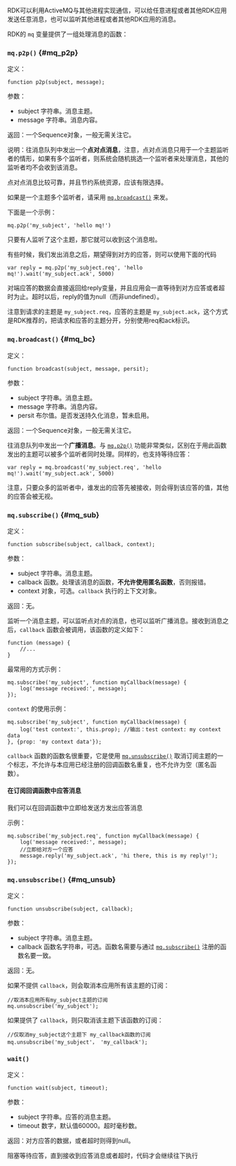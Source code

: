
RDK可以利用ActiveMQ与其他进程实现通信，可以给任意进程或者其他RDK应用发送任意消息，也可以监听其他进程或者其他RDK应用的消息。

RDK的 `mq` 变量提供了一组处理消息的函数：

###  `mq.p2p()` {#mq_p2p}

定义：

	function p2p(subject, message);

参数：

- subject 字符串。消息主题。
- message 字符串。消息内容。

返回：一个Sequence对象，一般无需关注它。

说明：往消息队列中发出一个**点对点消息**，注意，点对点消息只用于一个主题监听者的情形，如果有多个监听者，则系统会随机挑选一个监听者来处理消息，其他的监听者均不会收到该消息。

点对点消息比较可靠，并且节约系统资源，应该有限选择。

如果是一个主题多个监听者，请采用 [`mq.broadcast()`](#mq_bc) 来发。

下面是一个示例：

	mq.p2p('my_subject', 'hello mq!')

只要有人监听了这个主题，那它就可以收到这个消息啦。

有些时候，我们发出消息之后，期望得到对方的应答，则可以使用下面的代码

	var reply = mq.p2p('my_subject.req', 'hello mq!').wait('my_subject.ack', 5000)

对端应答的数据会直接返回给reply变量，并且应用会一直等待到对方应答或者超时为止。超时以后，reply的值为null（而非undefined）。

注意到请求的主题是 `my_subject.req`，应答的主题是 `my_subject.ack`，这个方式是RDK推荐的，把请求和应答的主题分开，分别使用req和ack标识。


###  `mq.broadcast()` {#mq_bc}

定义：

	function broadcast(subject, message, persit);

参数：

- subject 字符串。消息主题。
- message 字符串。消息内容。
- persit 布尔值。是否发送持久化消息，暂未启用。

返回：一个Sequence对象，一般无需关注它。

往消息队列中发出一个**广播消息**。与 [`mq.p2p()`](#mq_p2p) 功能非常类似，区别在于用此函数发出的主题可以被多个监听者同时处理。同样的，也支持等待应答：

	var reply = mq.broadcast('my_subject.req', 'hello mq!').wait('my_subject.ack', 5000)

注意，只要众多的监听者中，谁发出的应答先被接收，则会得到该应答的值，其他的应答会被无视。


###  `mq.subscribe()` {#mq_sub}

定义：

	function subscribe(subject, callback, context);

参数：

- subject 字符串。消息主题。
- callback 函数。处理该消息的函数，**不允许使用匿名函数**，否则报错。
- context 对象，可选。`callback` 执行的上下文对象。

返回：无。

监听一个消息主题，可以监听点对点的消息，也可以监听广播消息。接收到消息之后，`callback` 函数会被调用，该函数的定义如下：

	function (message) {
		//...
	}

最常用的方式示例：

	mq.subscribe('my_subject', function myCallback(message) {
		log('message received:', message);
	});

`context` 的使用示例：

	mq.subscribe('my_subject', function myCallback(message) {
		log('test context:', this.prop); //输出：test context: my context data
	}, {prop: 'my context data'});

`callback` 函数的函数名很重要，它是使用 [`mq.unsubscribe()`](#mq_unsub) 取消订阅主题的一个标志，不允许与本应用已经注册的回调函数名重复，也不允许为空（匿名函数）。

#### 在订阅回调函数中应答消息 ####

我们可以在回调函数中立即给发送方发出应答消息

示例：

	mq.subscribe('my_subject.req', function myCallback(message) {
		log('message received:', message);
		//立即给对方一个应答
		message.reply('my_subject.ack', 'hi there, this is my reply!');
	});

### `mq.unsubscribe()` {#mq_unsub}

定义：

	function unsubscribe(subject, callback);

参数：

- subject 字符串。消息主题。
- callback 函数名字符串，可选。函数名需要与通过 [`mq.subscribe()`](#mq_sub) 注册的函数名要一致。

返回：无。

如果不提供 `callback`，则会取消本应用所有该主题的订阅：

	//取消本应用所有my_subject主题的订阅
	mq.unsubscribe('my_subject');

如果提供了 `callback`，则只取消该主题下该函数的订阅：

	//仅取消my_subject这个主题下 my_callback函数的订阅
	mq.unsubscribe('my_subject'， 'my_callback');

### `wait()` ###

定义：

	function wait(subject, timeout);

参数：

- subject 字符串。应答的消息主题。
- timeout 数字，默认值60000。超时毫秒数。

返回：对方应答的数据，或者超时则得到null。

阻塞等待应答，直到接收到应答消息或者超时，代码才会继续往下执行




<div title="Rest服务中的消息队列API" id="__hidden__">
<script src="/doc/tools/doc_js/misc.js"></script>
</div>